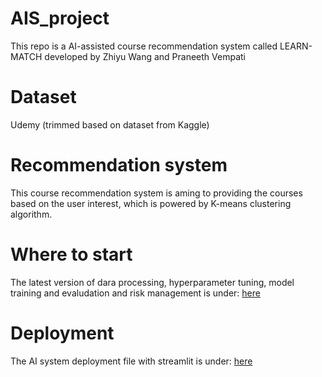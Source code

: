 # AIS_project
This repo is a AI-assisted course recommendation system called LEARN-MATCH developed by Zhiyu Wang and Praneeth Vempati

# Dataset
Udemy (trimmed based on dataset from Kaggle)

# Recommendation system
This course recommendation system is aming to providing the courses based on the user interest, which is powered by K-means clustering algorithm.

# Where to start
The latest version of dara processing, hyperparameter tuning, model training and evaludation and risk management is under: [here](https://github.com/zhiyuwang0911/AIS_project/blob/214c8e3a5e4eddb7c2fac9da415ef1d2d6f68e1d/LEARN%20Match/src/Playground_Risk_Trustworthy_HCI.ipynb)

# Deployment
The AI system deployment file with streamlit is under: [here](https://github.com/zhiyuwang0911/AIS_project/blob/dadf67eb94b1d4fef60f36b5d0cfb946b82650f5/LEARN%20Match/src/app_main.py)
